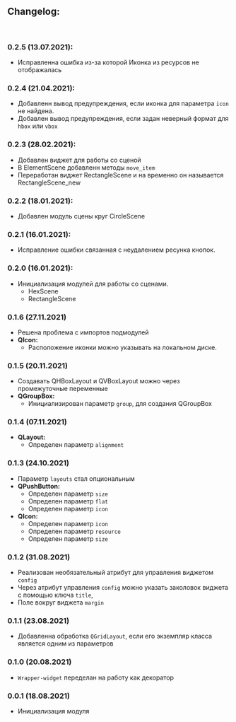 ## Changelog:  
 &nbsp;

### 0.2.5 (13.07.2021):
- Исправленна ошибка из-за которой Иконка из ресурсов не отображалась

### 0.2.4 (21.04.2021):
- Добавленн вывод предупреждения, если иконка для параметра `icon` не найдена.
- Добавлен вывод предупреждения, если задан неверный формат для `hbox` или `vbox`

### 0.2.3 (28.02.2021):
- Добавлен виджет для работы со сценой
- В ElementScene добавленн методы `move_item`
- Переработан виджет RectangleScene и на временно он называется RectangleScene_new

### 0.2.2 (18.01.2021):
- Добавлен модуль сцены круг CircleScene

### 0.2.1 (16.01.2021):
- Исправление ошибки связанная с неудалением ресунка кнопок.

### 0.2.0 (16.01.2021):
- Инициализация модулей для работы со сценами.
  - HexScene
  - RectangleScene

### 0.1.6 (27.11.2021)
- Решена проблема с импортов подмодулей
- **QIcon:**
	- Расположение иконки можно указывать на локальном диске.

### 0.1.5 (20.11.2021)
- Создавать QHBoxLayout и QVBoxLayout можно через промежуточные переменные
- **QGroupBox:**
	- Инициализирован параметр `group`, для создания QGroupBox

### 0.1.4 (07.11.2021)
- **QLayout:**
	- Определен параметр `alignment`

### 0.1.3 (24.10.2021)
- Параметр `layouts` стал опциональным
- **QPushButton:**
	- Определен параметр `size` 
	- Определен параметр `flat` 
	- Определен параметр `icon` 
- **QIcon:**
	- Определен параметр `icon` 
	- Определен параметр `resource` 
	- Определен параметр `size` 

### 0.1.2 (31.08.2021)
- Реализован необязательный атрибут для управления виджетом `config`
- Через атрибут управления `config` можно указать заколовок виджета с помощью ключа `title`, 
- Поле вокруг виджета `margin`
 
### 0.1.1 (23.08.2021)
- Добавленна обработка `QGridLayout`, если его экземпляр класса является одним из параметров

### 0.1.0 (20.08.2021)
- `Wrapper-widget` переделан на работу как декоратор

### 0.0.1 (18.08.2021)
- Инициализация модуля 